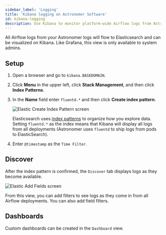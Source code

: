 ```yaml
---
sidebar_label: 'Logging'
title: 'Kibana logging on Astronomer Software'
id: kibana-logging
description: Use Kibana to monitor platform-wide Airflow logs from Astronomer Software.
---
```


All Airflow logs from your Astronomer logs will flow to Elasticsearch and can be visualized on Kibana. Like Grafana, this view is only available to system admins.

## Setup

1. Open a browser and go to `kibana.BASEDOMAIN`.

2. Click **Menu** in the upper left, click **Stack Management**, and then click **Index Patterns**.

3. In the **Name** field enter `fluentd.*` and then click **Create index pattern**.

    <div class="text--center">
    <img src="/img/docs/index-pattern.png" alt="Elastic Create Index Pattern screen" />
    </div>

    Elasticsearch uses [index patterns](https://www.elastic.co/guide/en/kibana/current/index-patterns.html) to organize how you explore data. Setting `fluentd.*` as the index means that Kibana will display all logs from all deployments (Astronomer uses `fluentd` to ship logs from pods to ElasticSearch).

4. Enter `@timestamp` as the `Time Filter`.

## Discover

After the index pattern is confirmed, the `Discover` tab displays logs as they become available.

<div class="text--center">
  <img src="/img/docs/add-fields.png" alt="Elastic Add Fields screen" />
</div>

From this view, you can add filters to see logs as they come in from all Airflow deployments. You can also add field filters.

## Dashboards

Custom dashboards can be created in the `Dashboard` view.
